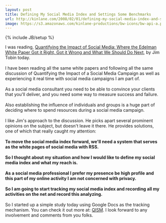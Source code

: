 ```yaml
---
layout: post
title: Defining My Social Media Index and Settings Some Benchmarks
url: http://kinlane.com/2008/02/01/defining-my-social-media-index-and-settings-some-benchmarks/
image: https://s3.amazonaws.com/kinlane-productions/bw-icons/bw-api-a.png
---
```

{% include JB/setup %}
<p>
     I was reading, <a href="http://www.socialmediatoday.com/SMC/25033">Quantifying the Impact of Social Media: Where the Edelman White Paper Got it Right, Got it Wrong and What We Should Do Next</a>, by Jim Tobin today.
     <br />
     <br />
     I have been reading all the same white papers and following all the same discussion of Quantifying the Impact of a Social Media Campaign as well as experiencing it real time with social media campaigns I am part of.
     <br />
     <br />
     As a social media consultant you need to be able to convince your clients that you'll deliver, and you need some way to measure success and failure.
     <br />
     <br />
     Also establishing the influence of individuals and groups is a huge part of deciding where to spend resources during a social media campaign.
     <br />
     <br />
     I like Jim's approach to the discussion. He picks apart several prominent opinions on the subject, but doesn't leave it there. He provides solutions, one of which that really caught my attention:
     <br />
     <br />
     <strong>To move the social media index forward, we'll need a system that serves as the white pages of social media with RSS.
     <br />
     <br />
     <span class="c1">So I thought about my situation and how I would like to define my social media index and what my reach is.
     <br />
     <br />
     As a social media professional I prefer my presence be high profile and this part of my online activity I am not concerned with privacy.
     <br />
     <br />
     So I am going to start tracking my social media index and recording all my activities on the net and record this analyzing.
     <br /></span></strong>
     <br />
     So I started up a simple study today using Google Docs as the tracking mechanism. You can check it out more at: <a href="http://blog.qism.net/2008/01/qism-overview.html">QISM</a>. I look forward to any involvement and comments from you folks.
</p>